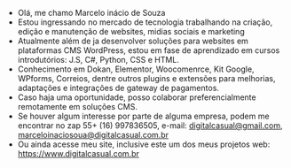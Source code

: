 - Olá, me chamo Marcelo inácio de Souza
- Estou ingressando no mercado de tecnologia trabalhando na criação, edição e manutenção de websites, midias sociais e marketing
- Atualmente além de ja desenvolver soluções para websites em plataformas CMS WordPress, estou em fase de aprendizado em cursos introdutórios: J.S, C#, Python, CSS e HTML.
- Conhecimento em Dokan, Elementor, Woocomenrce, Kit Google, WPforms, Correios, dentre outros plugins e extensões para melhorias, adaptações e integrações de gateway de  pagamentos. 
- Caso haja uma oportunidade, posso colaborar preferencialmente remotamente em soluções CMS.
- Se houver algum interesse por parte de alguma empresa, podem me encontrar no zap 55+ (16) 997836505, e-mail: digitalcasual@gmail.com, marceloinaciosoua@digitalcasual.com.br
- Ou ainda acesse meu site, inclusive este um dos meus projetos web: https://www.digitalcasual.com.br
<!---
Marcelo-Inacio-Souza/Marcelo-Inacio-Souza is a ✨ special ✨ repository because its `README.md` (this file) appears on your GitHub profile.
You can click the Preview link to take a look at your changes.
--->
